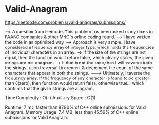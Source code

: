 # Valid-Anagram

https://leetcode.com/problems/valid-anagram/submissions/
 
 --> A question from leetcode. This problem has been asked many times in FAANG companies & other MNC's online coding round.
 --> I have written the code in an optimised way.
 --> Approach is very simple. I have considered a frequency array of integer type, which holds the frequencies of individual characters in an array.
 --> If the size of the strings are not equal, then the function would return false, which clearly states, the given strings are not anagram.
 --> If that is not the case,then I will traverse both the strings, upon traversal I increment & decrement the count of the same characters that appear in both the strings.
 ---> Ultimately, I taverse the frequency array. If the frequency of any character is found to be greater than 0(zero), then function would return false, otherwise true... which confirms that the given strings are anagram.
 
 Time Complexity : O(n)
 Auxiliary Space : O(1)
 
Runtime: 7 ms, faster than 87.80% of C++ online submissions for Valid Anagram.
Memory Usage: 7.4 MB, less than 45.59% of C++ online submissions for Valid Anagram.
